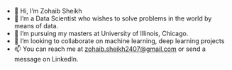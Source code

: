 - 👋 Hi, I’m Zohaib Sheikh
- 👀 I’m a Data Scientist who wishes to solve problems in the world by means of data.
- 🌱 I’m pursuing my masters at University of Illinois, Chicago.
- 💞️ I’m looking to collaborate on machine learning, deep learning projects
- 📫 You can reach me at zohaib.sheikh2407@gmail.com or send a message on LinkedIn.

<!---
zohaib2407/zohaib2407 is a ✨ special ✨ repository because its `README.md` (this file) appears on your GitHub profile.
You can click the Preview link to take a look at your changes.
--->
